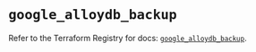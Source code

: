 # `google_alloydb_backup`

Refer to the Terraform Registry for docs: [`google_alloydb_backup`](https://registry.terraform.io/providers/hashicorp/google/6.15.0/docs/resources/alloydb_backup).

